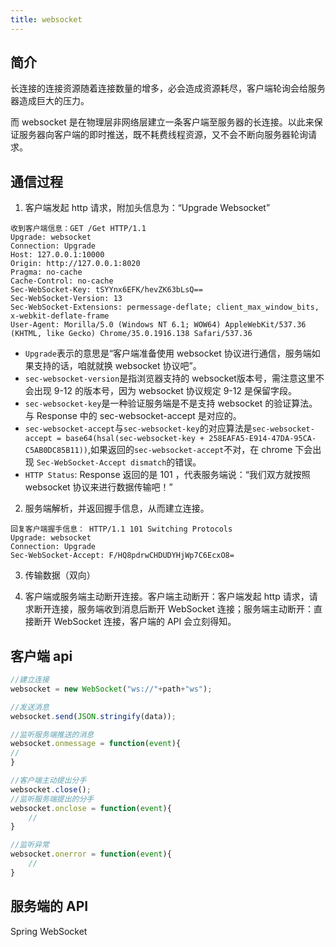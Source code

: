 ```yaml
---
title: websocket
---
```


## 简介
长连接的连接资源随着连接数量的增多，必会造成资源耗尽，客户端轮询会给服务器造成巨大的压力。

而 websocket 是在物理层非网络层建立一条客户端至服务器的长连接。以此来保证服务器向客户端的即时推送，既不耗费线程资源，又不会不断向服务器轮询请求。

## 通信过程
1. 客户端发起 http 请求，附加头信息为：“Upgrade Websocket”
```
收到客户端信息：GET /Get HTTP/1.1
Upgrade: websocket
Connection: Upgrade
Host: 127.0.0.1:10000
Origin: http://127.0.0.1:8020
Pragma: no-cache
Cache-Control: no-cache
Sec-WebSocket-Key: tSYYnx6EFK/hevZK63bLsQ==
Sec-WebSocket-Version: 13
Sec-WebSocket-Extensions: permessage-deflate; client_max_window_bits, x-webkit-deflate-frame
User-Agent: Morilla/5.0 (Windows NT 6.1; WOW64) AppleWebKit/537.36 (KHTML, like Gecko) Chrome/35.0.1916.138 Safari/537.36
```
- `Upgrade`表示的意思是“客户端准备使用 websocket 协议进行通信，服务端如果支持的话，咱就就换 websocket 协议吧”。
- `sec-websocket-version`是指浏览器支持的 websocket版本号，需注意这里不会出现 9-12 的版本号，因为 websocket 协议规定 9-12 是保留字段。
- `sec-websocket-key`是一种验证服务端是不是支持 websocket 的验证算法。与 Response 中的 sec-websocket-accept 是对应的。
- `sec-websocket-accept`与`sec-websocket-key`的对应算法是`sec-websocket-accept = base64(hsal(sec-websocket-key + 258EAFA5-E914-47DA-95CA-C5AB0DC85B11))`,如果返回的`sec-websocket-accept`不对，在 chrome 下会出现 `Sec-WebSocket-Accept dismatch`的错误。
- `HTTP Status`: Response 返回的是 101 ，代表服务端说：“我们双方就按照 websocket 协议来进行数据传输吧！”

2. 服务端解析，并返回握手信息，从而建立连接。
```
回复客户端握手信息： HTTP/1.1 101 Switching Protocols
Upgrade: websocket
Connection: Upgrade
Sec-WebSocket-Accept: F/HQ8pdrwCHDUDYHjWp7C6EcxO8=
```

3. 传输数据（双向）

4. 客户端或服务端主动断开连接。客户端主动断开：客户端发起 http 请求，请求断开连接，服务端收到消息后断开 WebSocket 连接；服务端主动断开：直接断开 WebSocket 连接，客户端的 API 会立刻得知。

## 客户端 api
```js
//建立连接
websocket = new WebSocket("ws://"+path+"ws");
```
```js
//发送消息
websocket.send(JSON.stringify(data));
```
```js
//监听服务端推送的消息
websocket.onmessage = function(event){
//
}
```
```js
//客户端主动提出分手
websocket.close();
//监听服务端提出的分手
websocket.onclose = function(event){
    //
}
```
```js
//监听异常
websocket.onerror = function(event){
    //
}
```

## 服务端的 API
Spring WebSocket
